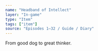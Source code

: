 ```yaml
---
name: "Headband of Intellect"
layer: "In-game"
type: "Item"
tags: ["item"]
source: "Episodes 1–32 / Guide / Diary"
---
```

From good dog to great thinker.

